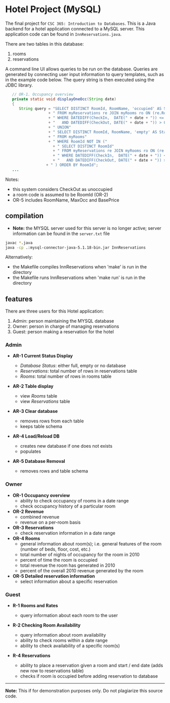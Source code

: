 # Hotel Project (MySQL)

The final project for `CSC 365: Introduction to Databases`. This is a Java backend for a hotel application connected to a MySQL server. This application code can be found in `InnReservations.java`.

There are two tables in this database:

1. rooms
2. reservations

A command line UI allows queries to be run on the database. Queries are generated by connecting user input information to query templates, such as in the example code below. The query string is then executed using the JDBC library.

```java
   // OR-1. Occupancy overview
   private static void displayOneOcc(String date)
   {
      String query = "SELECT DISTINCT RoomId, RoomName, 'occupied' AS Status"
                   + " FROM myReservations re JOIN myRooms ro ON (re.Room = ro.RoomId)"
                   + " WHERE DATEDIFF(CheckIn,  DATE(" + date + ")) <= 0"
                   + "   AND DATEDIFF(CheckOut, DATE(" + date + ")) > 0"
                   + " UNION" 
                   + " SELECT DISTINCT RoomId, RoomName, 'empty' AS Status"  
                   + " FROM myRooms"
                   + " WHERE RoomId NOT IN ("
                     + " SELECT DISTINCT RoomId"
                     + " FROM myReservations re JOIN myRooms ro ON (re.Room = ro.RoomId)"
                     + " WHERE DATEDIFF(CheckIn,  DATE(" + date + ")) <= 0"
                     + "   AND DATEDIFF(CheckOut, DATE(" + date + ")) > 0"
                  + " ) ORDER BY RoomId";
   ...
```

Notes: 

- this system considers CheckOut as unoccupied
- a room code is assumed to be RoomId (OR-2)
- OR-5 includes RoomName, MaxOcc and BasePrice

## compilation

* **Note:** the MYSQL server used for this server is no longer active; server information can be found in the `server.txt` file

```bash
javac *.java
java -cp .:mysql-connector-java-5.1.18-bin.jar InnReservations
```

Alternatively:
*  the Makefile compiles InnReservations when 'make' is run in the directory
* the Makefile runs InnReservations when 'make run' is run in the directory

## features

There are three users for this Hotel application:

1. Admin: person maintaining the MYSQL database
2. Owner: person in charge of managing reservations
3. Guest: person making a reservation for the hotel

### Admin

* **AR-1 Current Status Display**
  * *Database Status*: either full, empty or no database
  * *Reservations*: total number of rows in reservations table
  * *Rooms*: total number of rows in rooms table

* **AR-2  Table display**
  * view *Rooms* table
  * view *Reservations* table

* **AR-3  Clear database**
  * removes rows from each table
  * keeps table schema

* **AR-4  Load/Reload DB**
  * creates new database if one does not exists
  * populates 

* **AR-5 Database Removal**
  * removes rows and table schema

### Owner

* **OR-1  Occupancy overview**
  * ability to check occupancy of rooms in a date range
  * check occupancy history of a particular room
* **OR-2 Revenue**
  * combined revenue
  * revenue on a per-room basis
* **OR-3 Reservations**
  * check reservation information in a date range
* **OR-4 Rooms**
  * general information about room(s); i.e. general features of the room (number of beds, floor, cost, etc.)
  * total number of nights of occupancy for the room in 2010 
  * percent of time the room is occupied
  * total revenue the room has generated in 2010
  * percent of the overall 2010 revenue generated by the room
* **OR-5 Detailed reservation information**
  * select information about a specific reservation

### Guest

* **R-1 Rooms and Rates**
  * query information about each room to the user

* **R-2 Checking Room Availability**
  * query information about room availability
  * ability to check rooms within a date range
  * ability to check availability of a specific room(s)

* **R-4 Reservations**
  * ability to place a reservation given a room and start / end date (adds new row to reservations table)
  * checks if room is occupied before adding reservation to database

____

**Note:** This if for demonstration purposes only. Do not plagiarize this source code.
